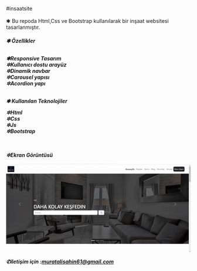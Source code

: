 
#insaatsite
  <br> <br>
✱ Bu repoda Html,Css ve Bootstrap kullanılarak bir inşaat websitesi tasarlanmıştır.
<h5>
✱ Özellikler
  <br> <br>
  
   
✱Responsive Tasarım
     <br>
✲Kullanıcı dostu arayüz
      <br>
✲Dinamik navbar
      <br>
✲Carousel yapısı
      <br>
✲Acordion yapı
      <br> <br>
  
   
✱ Kullanılan Teknolojiler
  
    
✲Html
 <br>
✲Css
 <br>
✲Js
 <br>
✲Bootstrap


<br> <br>
✲Ekran Görüntüsü


![alt text](Emlak-gif-3.gif)


✆iletişim için :muratalisahin61@gmail.com
